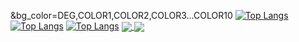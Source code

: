 <!-- [![Aditya's GitHub stats](https://github-readme-stats.vercel.app/api?username=adityashah8877)](https://github.com/anuraghazra/github-readme-stats)
![Aditya's GitHub stats](https://github-readme-stats.vercel.app/api?username=adityashah8877&count_private=true)
![Aditya's GitHub stats](https://github-readme-stats.vercel.app/api?username=adityashah8877&show_icons=true)
![Aditya's GitHub stats](https://github-readme-stats.vercel.app/api?username=adityashah8877&show_icons=true)
![Aditya's GitHub stats](https://github-readme-stats.vercel.app/api?username=adityashah8877&show_icons=true&theme=radical) -->
&bg_color=DEG,COLOR1,COLOR2,COLOR3...COLOR10
[![Top Langs](https://github-readme-stats.vercel.app/api/top-langs/?username=adityashah8877)](https://github.com/anuraghazra/github-readme-stats)
[![Top Langs](https://github-readme-stats.vercel.app/api/top-langs/?username=adityashah8877&exclude_repo=github-readme-stats,anuraghazra.github.io)](https://github.com/anuraghazra/github-readme-stats)
[![Top Langs](https://github-readme-stats.vercel.app/api/top-langs/?username=adityashah8877&hide=javascript,html)](https://github.com/anuraghazra/github-readme-stats)
<a href="https://github.com/anuraghazra/github-readme-stats">
  <img align="center" src="https://github-readme-stats.vercel.app/api/pin/?username=adityashah8877&repo=github-readme-stats" />
</a>
<a href="https://github.com/anuraghazra/convoychat">
  <img align="center" src="https://github-readme-stats.vercel.app/api/pin/?username=adityashah8877&repo=convoychat" />
</a>
